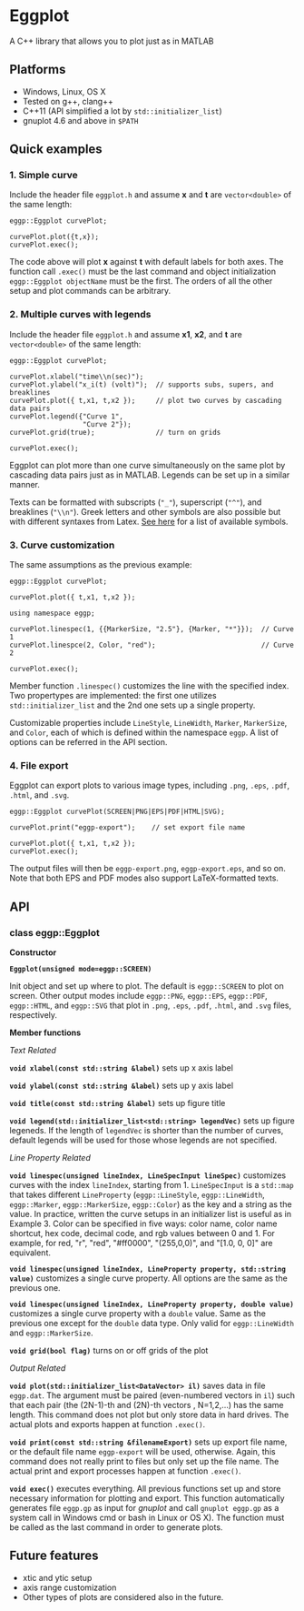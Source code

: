 Eggplot
=======

A C++ library that allows you to plot just as in MATLAB 


Platforms
---------

+ Windows, Linux, OS X
+ Tested on g++, clang++ 
+ C++11 (API simplified a lot by `std::initializer_list`)
+ gnuplot 4.6 and above in `$PATH`


Quick examples
--------------

### 1. Simple curve

Include the header file `eggplot.h` and assume __x__ and __t__ are `vector<double>` of the same length:

```c++11
eggp::Eggplot curvePlot; 

curvePlot.plot({t,x});
curvePlot.exec();
```

The code above will plot __x__ against __t__ with default labels for both axes.
The function call `.exec()` must be the last command and object initialization `eggp::Eggplot objectName` must be the first. 
The orders of all the other setup and plot commands can be arbitrary.

### 2. Multiple curves with legends

Include the header file `eggplot.h` and assume __x1__, __x2__, and __t__ are `vector<double>` of the same length:

```
eggp::Eggplot curvePlot; 

curvePlot.xlabel("time\\n(sec)");       
curvePlot.ylabel("x_i(t) (volt)");  // supports subs, supers, and breaklines
curvePlot.plot({ t,x1, t,x2 });     // plot two curves by cascading data pairs
curvePlot.legend({"Curve 1", 
                  "Curve 2"});
curvePlot.grid(true);               // turn on grids

curvePlot.exec();
```

Eggplot can plot more than one curve simultaneously on the same plot by cascading data pairs just as in MATLAB. 
Legends can be set up in a similar manner.

Texts can be formatted with subscripts (`"_"`), superscript (`"^"`), and breaklines (`"\\n"`).
Greek letters and other symbols are also possible but with different syntaxes from Latex. 
[See here](http://mathewpeet.org/lists/symbols/) for a list of available symbols.

### 3. Curve customization

The same assumptions as the previous example:

```
eggp::Eggplot curvePlot; 

curvePlot.plot({ t,x1, t,x2 });

using namespace eggp;

curvePlot.linespec(1, {{MarkerSize, "2.5"}, {Marker, "*"}});  // Curve 1
curvePlot.linespce(2, Color, "red");                          // Curve 2

curvePlot.exec();
```

Member function `.linespec()` customizes the line with the specified index. 
Two propertypes are implemented: the first one utilizes `std::initializer_list` and the 2nd one sets up a single property.

Customizable properties  include `LineStyle`, `LineWidth`, `Marker`, `MarkerSize`, and `Color`, each of which is defined within the namespace `eggp`.
A list of options can be referred in the API section.


### 4. File export

Eggplot can export plots to various image types, including `.png`, `.eps`, `.pdf`, `.html`, and `.svg`.

```
eggp::Eggplot curvePlot(SCREEN|PNG|EPS|PDF|HTML|SVG);

curvePlot.print("eggp-export");    // set export file name

curvePlot.plot({ t,x1, t,x2 });
curvePlot.exec();
```

The output files will then be `eggp-export.png`, `eggp-export.eps`, and so on. 
Note that both EPS and PDF modes also support LaTeX-formatted texts.


API
---

### class eggp::Eggplot

**Constructor**

**```Eggplot(unsigned mode=eggp::SCREEN)```**

Init object and set up where to plot. 
The default is `eggp::SCREEN` to plot on screen. 
Other output modes include `eggp::PNG`, `eggp::EPS`, `eggp::PDF`, `eggp::HTML`, and `eggp::SVG` that plot in `.png`, `.eps`, `.pdf`, `.html`, and `.svg` files, respectively.

**Member functions**

*Text Related*

**```void xlabel(const std::string &label)```** sets up x axis label

**```void ylabel(const std::string &label)```** sets up y axis label

**```void title(const std::string &label)```** sets up figure title

**```void legend(std::initializer_list<std::string> legendVec)```** sets up figure legeneds. If the length of `legendVec` is shorter than the number of curves, default legends will be used for those whose legends are not specified.

*Line Property Related*

**```void linespec(unsigned lineIndex, LineSpecInput lineSpec)```** customizes curves with the index `lineIndex`, starting from 1. `LineSpecInput` is a `std::map` that takes different `LineProperty` (`eggp::LineStyle`, `eggp::LineWidth`, `eggp::Marker`, `eggp::MarkerSize`, `eggp::Color`) as the key and a string as the value. In practice, written the curve setups in an initializer list is useful as in Example 3. Color can be specified in five ways: color name, color name shortcut, hex code, decimal code, and rgb values between 0 and 1. For example, for red, "r", "red", "#ff0000", "(255,0,0)", and "[1.0, 0, 0]" are equivalent.

**```void linespec(unsigned lineIndex, LineProperty property, std::string value)```** customizes a single curve property. All options are the same as the previous one.

**```void linespec(unsigned lineIndex, LineProperty property, double value)```** customizes a single curve property with a `double` value. Same as the previous one except for the `double` data type. Only valid for `eggp::LineWidth` and `eggp::MarkerSize`.

**```void grid(bool flag)```** turns on or off grids of the plot

*Output Related*

**```void plot(std::initializer_list<DataVector> il)```** saves data in file `eggp.dat`. The argument must be paired (even-numbered vectors in `il`) such that each pair (the (2N-1)-th and (2N)-th vectors , N=1,2,...) has the same length. This command does not plot but only store data in hard drives. The actual plots and exports happen at function `.exec()`.

**```void print(const std::string &filenameExport)```** sets up export file name, or the default file name `eggp-export` will be used, otherwise. Again, this command does not really print to files but only set up the file name. The actual print and export processes happen at function `.exec()`.
 
**```void exec()```** executes everything. All previous functions set up and store necessary information for plotting and export. This function automatically generates file `eggp.gp` as input for _gnuplot_ and call `gnuplot eggp.gp` as a system call in Windows cmd or bash in Linux or OS X). The function must be called as the last command in order to generate plots.


Future features
---------------

+ xtic and ytic setup
+ axis range customization
+ Other types of plots are considered also in the future.





